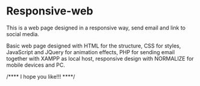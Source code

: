 # Responsive-web

This is a web page designed in a responsive way, send email and link to social media.

Basic web page designed with HTML for the structure, CSS for styles, JavaScript and JQuery for animation effects, PHP for sending email together with XAMPP as local host, responsive design with NORMALIZE for mobile devices and PC.

/**** I hope you like!!! ****/



